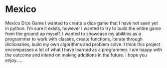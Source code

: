 # Mexico
Mexico Dice Game
I wanted to create a dice game that I have not seen yet in python. I’m sure it exists, however I wanted to try to build the entire game from the ground up myself. I wanted to showcase my abilities as a programmer to work with classes, create functions, iterate through dictionaries, build my own algorithms and problem solve. I think this project encompasses a lot of what I have learned as a programmer. I am happy with the outcome and intend on making additions in the future. I hope you enjoy.....
